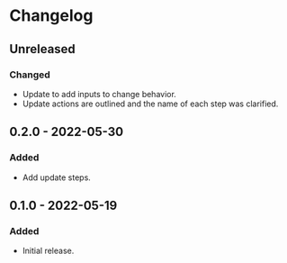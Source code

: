 # Changelog

## Unreleased

### Changed
- Update to add inputs to change behavior.
- Update actions are outlined and the name of each step was clarified.

## 0.2.0 - 2022-05-30

### Added
- Add update steps.

## 0.1.0 - 2022-05-19

### Added
- Initial release.
